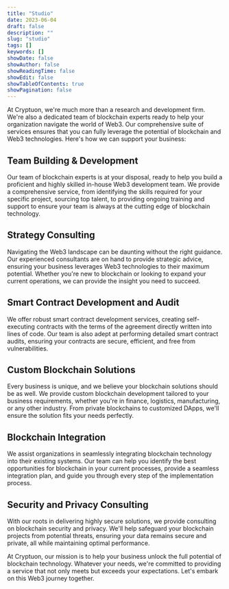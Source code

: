 ```yaml
---
title: "Studio"
date: 2023-06-04
draft: false
description: ""
slug: "studio"
tags: []
keywords: []
showDate: false
showAuthor: false
showReadingTime: false
showEdit: false
showTableOfContents: true
showPagination: false
---
```


At Cryptuon, we're much more than a research and development firm. We're also a dedicated team of blockchain experts ready to help your organization navigate the world of Web3. Our comprehensive suite of services ensures that you can fully leverage the potential of blockchain and Web3 technologies. Here's how we can support your business:

## Team Building & Development

Our team of blockchain experts is at your disposal, ready to help you build a proficient and highly skilled in-house Web3 development team. We provide a comprehensive service, from identifying the skills required for your specific project, sourcing top talent, to providing ongoing training and support to ensure your team is always at the cutting edge of blockchain technology.

## Strategy Consulting

Navigating the Web3 landscape can be daunting without the right guidance. Our experienced consultants are on hand to provide strategic advice, ensuring your business leverages Web3 technologies to their maximum potential. Whether you're new to blockchain or looking to expand your current operations, we can provide the insight you need to succeed.

## Smart Contract Development and Audit

We offer robust smart contract development services, creating self-executing contracts with the terms of the agreement directly written into lines of code. Our team is also adept at performing detailed smart contract audits, ensuring your contracts are secure, efficient, and free from vulnerabilities.

## Custom Blockchain Solutions

Every business is unique, and we believe your blockchain solutions should be as well. We provide custom blockchain development tailored to your business requirements, whether you're in finance, logistics, manufacturing, or any other industry. From private blockchains to customized DApps, we'll ensure the solution fits your needs perfectly.

## Blockchain Integration

We assist organizations in seamlessly integrating blockchain technology into their existing systems. Our team can help you identify the best opportunities for blockchain in your current processes, provide a seamless integration plan, and guide you through every step of the implementation process.

## Security and Privacy Consulting

With our roots in delivering highly secure solutions, we provide consulting on blockchain security and privacy. We'll help safeguard your blockchain projects from potential threats, ensuring your data remains secure and private, all while maintaining optimal performance.

At Cryptuon, our mission is to help your business unlock the full potential of blockchain technology. Whatever your needs, we're committed to providing a service that not only meets but exceeds your expectations. Let's embark on this Web3 journey together.
